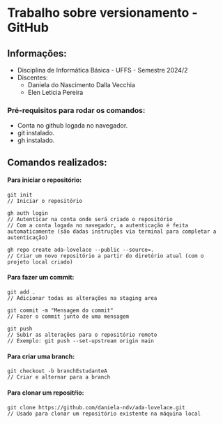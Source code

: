 # Trabalho sobre versionamento - GitHub

## Informações:
* Disciplina de Informática Básica - UFFS - Semestre 2024/2
* Discentes: 
    * Daniela do Nascimento Dalla Vecchia
    * Elen Leticia Pereira

### Pré-requisitos para rodar os comandos:
* Conta no github logada no navegador.
* git instalado.
* gh instalado.

## Comandos realizados: 

#### Para iniciar o repositório: 
    git init
    // Iniciar o repositório

    gh auth login
    // Autenticar na conta onde será criado o repositório 
    // Com a conta logada no navegador, a autenticação é feita automaticamente (são dadas instruções via terminal para completar a autenticação)

    gh repo create ada-lovelace --public --source=. 
    // Criar um novo repositório a partir do diretório atual (com o projeto local criado)

#### Para fazer um commit: 
    git add .
    // Adicionar todas as alterações na staging area

    git commit -m "Mensagem do commit"
    // Fazer o commit junto de uma mensagem

    git push 
    // Subir as alterações para o repositório remoto 
    // Exemplo: git push --set-upstream origin main

#### Para criar uma branch: 
    git checkout -b branchEstudanteA
    // Criar e alternar para a branch

#### Para clonar um repositŕio:
    git clone https://github.com/daniela-ndv/ada-lovelace.git
    // Usado para clonar um repositório existente na máquina local